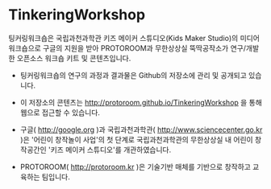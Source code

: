 # TinkeringWorkshop
팅커링워크숍은 국립과천과학관 키즈 메이커 스튜디오(Kids Maker Studio)의 미디어 워크숍으로 구글의 지원을 받아 PROTOROOM과
무한상상실 뚝딱공작소가 연구/개발한 오픈소스 워크숍 키트 및 콘텐츠입니다.

 * 팅커링워크숍의 연구의 과정과 결과물은 Github의 저장소에 관리 및 공개되고 있습니다. 
 * 이 저장소의 콘텐츠는 http://protoroom.github.io/TinkeringWorkshop 을 통해 웹으로 접근할 수 있습니다.

 * 구글( http://google.org )과 국립과천과학관( http://www.sciencecenter.go.kr )은 '어린이 창작놀이 사업'의 첫 단계로 국립과천과학관의 무한상상실 내 어린이 창작공간인 '키즈 메이커 스튜디오'를 개관하였습니다.
 * PROTOROOM( http://protoroom.kr )은 기술기반 매체를 기반으로 창작하고 교육하는 팀입니다.
